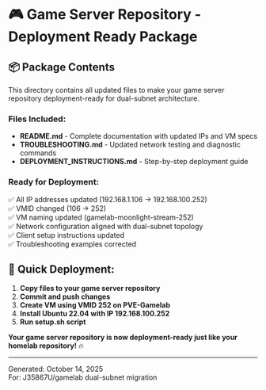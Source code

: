 # 🎮 Game Server Repository - Deployment Ready Package

## 📦 **Package Contents**

This directory contains all updated files to make your game server repository deployment-ready for dual-subnet architecture.

### **Files Included:**
- **README.md** - Complete documentation with updated IPs and VM specs
- **TROUBLESHOOTING.md** - Updated network testing and diagnostic commands  
- **DEPLOYMENT_INSTRUCTIONS.md** - Step-by-step deployment guide

### **Ready for Deployment:**
✅ All IP addresses updated (192.168.1.106 → 192.168.100.252)  
✅ VMID changed (106 → 252)  
✅ VM naming updated (gamelab-moonlight-stream-252)  
✅ Network configuration aligned with dual-subnet topology  
✅ Client setup instructions updated  
✅ Troubleshooting examples corrected  

## 🚀 **Quick Deployment:**

1. **Copy files to your game server repository**
2. **Commit and push changes**  
3. **Create VM using VMID 252 on PVE-Gamelab**
4. **Install Ubuntu 22.04 with IP 192.168.100.252**
5. **Run setup.sh script**

**Your game server repository is now deployment-ready just like your homelab repository!** 🔥

---
Generated: October 14, 2025  
For: J35867U/gamelab dual-subnet migration